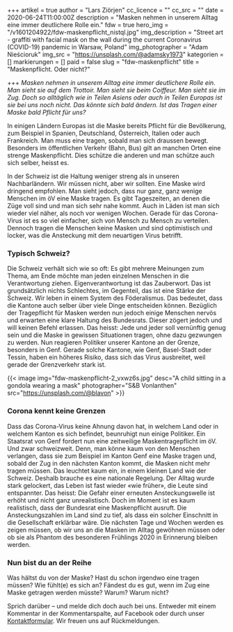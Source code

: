 +++
artikel = true
author = "Lars Ziörjen"
cc_licence = ""
cc_src = ""
date = 2020-06-24T11:00:00Z
description = "Masken nehmen in unserem Alltag eine immer deutlichere Rolle ein."
fdw = true
hero_img = "/v1601204922/fdw-maskenpflicht_nistql.jpg"
img_description = "Street art - graffiti with facial mask on the wall during the current Coronavirus (COVID-19) pandemic in Warsaw, Poland"
img_photographer = "Adam Nieścioruk"
img_src = "https://unsplash.com/@adamsky1973"
kategorien = []
markierungen = []
paid = false
slug = "fdw-maskenpflicht"
title = "Maskenpflicht. Oder nicht?"

+++
_Masken nehmen in unserem Alltag eine immer deutlichere Rolle ein. Man sieht sie auf dem Trottoir. Man sieht sie beim Coiffeur. Man sieht sie im Zug. Doch so alltäglich wie in Teilen Asiens oder auch in Teilen Europas ist sie bei uns noch nicht. Das könnte sich bald ändern. Ist das Tragen einer Maske bald Pflicht für uns?_

In einigen Ländern Europas ist die Maske bereits Pflicht für die Bevölkerung, zum Beispiel in Spanien, Deutschland, Österreich, Italien oder auch Frankreich. Man muss eine tragen, sobald man sich draussen bewegt. Besonders im öffentlichen Verkehr (Bahn, Bus) gilt an manchen Orten eine strenge Maskenpflicht. Dies schütze die anderen und man schütze auch sich selber, heisst es.

In der Schweiz ist die Haltung weniger streng als in unseren Nachbarländern. Wir müssen nicht, aber wir sollten. Eine Maske wird dringend empfohlen. Man sieht jedoch, dass nur ganz, ganz wenige Menschen im öV eine Maske tragen. Es gibt Tageszeiten, an denen die Züge voll sind und man sich sehr nahe kommt. Auch in Läden ist man sich wieder viel näher, als noch vor wenigen Wochen. Gerade für das Corona-Virus ist es so viel einfacher, sich von Mensch zu Mensch zu verteilen. Dennoch tragen die Menschen keine Masken und sind optimistisch und locker, was die Ansteckung mit dem neuartigen Virus betrifft.

### Typisch Schweiz?

Die Schweiz verhält sich wie so oft: Es gibt mehrere Meinungen zum Thema, am Ende möchte man jeden einzelnen Menschen in die Verantwortung ziehen. Eigenverantwortung ist das Zauberwort. Das ist grundsätzlich nichts Schlechtes, im Gegenteil, das ist eine Stärke der Schweiz. Wir leben in einem System des Föderalismus. Das bedeutet, dass die Kantone auch selber über viele Dinge entscheiden können. Bezüglich der Tragepflicht für Masken werden nun jedoch einige Menschen nervös und erwarten eine klare Haltung des Bundesrats. Dieser zögert jedoch und will keinen Befehl erlassen. Das heisst: Jede und jeder soll vernünftig genug sein und die Maske in gewissen Situationen tragen, ohne dazu gezwungen zu werden. Nun reagieren Politiker unserer Kantone an der Grenze, besonders in Genf. Gerade solche Kantone, wie Genf, Basel-Stadt oder Tessin, haben ein höheres Risiko, dass sich das Virus ausbreitet, weil gerade der Grenzverkehr stark ist.

{{< image img="fdw-maskenpflicht-2_vxwz6s.jpg" desc="A child sitting in a gondola wearing a mask" photographer="S&B Vonlanthen" src="https://unsplash.com/@blavon" >}}

### Corona kennt keine Grenzen

Dass das Corona-Virus keine Ahnung davon hat, in welchem Land oder in welchem Kanton es sich befindet, beunruhigt nun einige Politiker. Ein Staatsrat von Genf fordert nun eine zeitweilige Maskentragepflicht im öV. Und zwar schweizweit. Denn, man könne kaum von den Menschen verlangen, dass sie zum Beispiel im Kanton Genf eine Maske tragen und, sobald der Zug in den nächsten Kanton kommt, die Masken nicht mehr tragen müssen. Das leuchtet kaum ein, in einem kleinen Land wie der Schweiz. Deshalb brauche es eine nationale Regelung. Der Alltag wurde stark gelockert, das Leben ist fast wieder «wie früher», die Leute sind entspannter. Das heisst: Die Gefahr einer erneuten Ansteckungswelle ist erhöht und nicht ganz unrealistisch. Doch im Moment ist es kaum realistisch, dass der Bundesrat eine Maskenpflicht ausruft. Die Ansteckungszahlen im Land sind zu tief, als dass ein solcher Einschnitt in die Gesellschaft erklärbar wäre. Die nächsten Tage und Wochen werden es zeigen müssen, ob wir uns an die Masken im Alltag gewöhnen müssen oder ob sie als Phantom des besonderen Frühlings 2020 in Erinnerung bleiben werden.

### Nun bist du an der Reihe

Was hältst du von der Maske? Hast du schon irgendwo eine tragen müssen? Wie fühlt(e) es sich an? Fändest du es gut, wenn im Zug eine Maske getragen werden müsste? Warum? Warum nicht?

Sprich darüber – und melde dich doch auch bei uns. Entweder mit einem Kommentar in der Kommentarspalte, auf Facebook oder durch unser [Kontaktformular](https://www.chinderzytig.ch/kontakt/). Wir freuen uns auf Rückmeldungen.